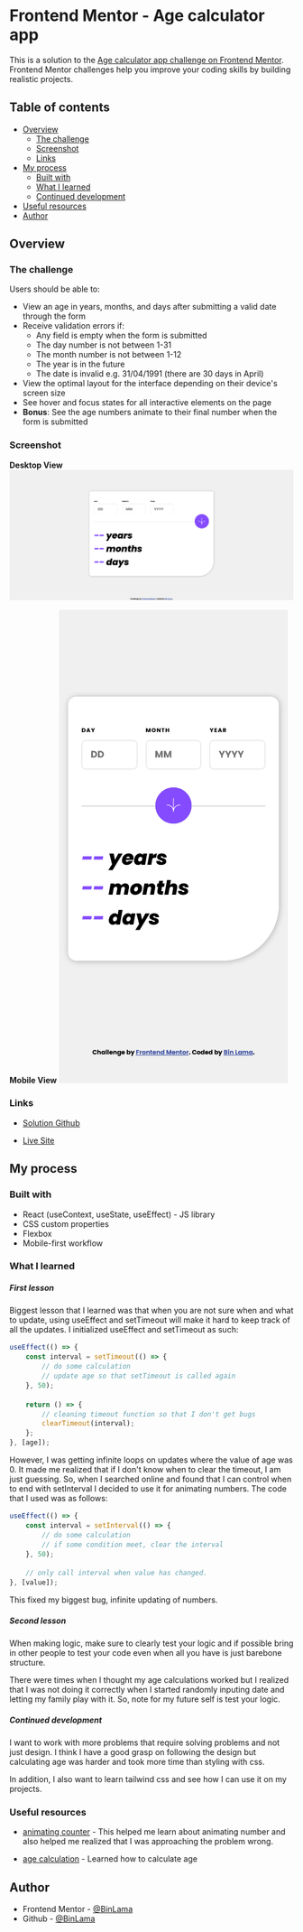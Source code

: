 # Frontend Mentor - Age calculator app

This is a solution to the [Age calculator app challenge on Frontend Mentor](https://www.frontendmentor.io/challenges/age-calculator-app-dF9DFFpj-Q). Frontend Mentor challenges help you improve your coding skills by building realistic projects.

## Table of contents

-   [Overview](#overview)
    -   [The challenge](#the-challenge)
    -   [Screenshot](#screenshot)
    -   [Links](#links)
-   [My process](#my-process)
    -   [Built with](#built-with)
    -   [What I learned](#what-i-learned)
    -   [Continued development](#continued-development)
-   [Useful resources](#useful-resources)
-   [Author](#author)

## Overview

### The challenge

Users should be able to:

-   View an age in years, months, and days after submitting a valid date through the form
-   Receive validation errors if:
    -   Any field is empty when the form is submitted
    -   The day number is not between 1-31
    -   The month number is not between 1-12
    -   The year is in the future
    -   The date is invalid e.g. 31/04/1991 (there are 30 days in April)
-   View the optimal layout for the interface depending on their device's screen size
-   See hover and focus states for all interactive elements on the page
-   **Bonus**: See the age numbers animate to their final number when the form is submitted

### Screenshot

**Desktop View**
![](./screenshots/desktop-screenshot.png)

**Mobile View**
![](./screenshots/mobile-screenshot.png)

### Links

-   [Solution Github](https://github.com/BinLama/FrontendMentor-age-calculator-app)

-   [Live Site](https://binlama.github.io/FrontendMentor-age-calculator-app/)

## My process

### Built with

-   React (useContext, useState, useEffect) - JS library
-   CSS custom properties
-   Flexbox
-   Mobile-first workflow

### What I learned

##### First lesson

Biggest lesson that I learned was that when you are not sure when and what to update, using useEffect and setTimeout will make it hard to keep track of all the updates. I initialized useEffect and setTimeout as such:

```js
useEffect(() => {
    const interval = setTimeout(() => {
        // do some calculation
        // update age so that setTimeout is called again
    }, 50);

    return () => {
        // cleaning timeout function so that I don't get bugs
        clearTimeout(interval);
    };
}, [age]);
```

However, I was getting infinite loops on updates where the value of age was 0. It made me realized that if I don't know when to clear the timeout, I am just guessing. So, when I searched online and found that I can control when to end with setInterval I decided to use it for animating numbers. The code that I used was as follows:

```js
useEffect(() => {
    const interval = setInterval(() => {
        // do some calculation
        // if some condition meet, clear the interval
    }, 50);

    // only call interval when value has changed.
}, [value]);
```

This fixed my biggest bug, infinite updating of numbers.

##### Second lesson

When making logic, make sure to clearly test your logic and if possible bring in other people to test your code even when all you have is just barebone structure.

There were times when I thought my age calculations worked but I realized that I was not doing it correctly when I started randomly inputing date and letting my family play with it. So, note for my future self is test your logic.

##### Continued development

I want to work with more problems that require solving problems and not just design. I think I have a good grasp on following the design but calculating age was harder and took more time than styling with css.

In addition, I also want to learn tailwind css and see how I can use it on my projects.

### Useful resources

-   [animating counter](https://dev.to/cooljasonmelton/building-an-animated-counter-with-react-and-css-59ee) - This helped me learn about animating number and also helped me realized that I was approaching the problem wrong.

-   [age calculation](https://stackoverflow.com/questions/7833709/calculating-age-in-months-and-days) - Learned how to calculate age

## Author

-   Frontend Mentor - [@BinLama](https://www.frontendmentor.io/profile/BinLama)
-   Github - [@BinLama](https://github.com/BinLama)
